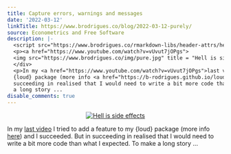 ```yaml
---
title: Capture errors, warnings and messages
date: '2022-03-12'
linkTitle: https://www.brodrigues.co/blog/2022-03-12-purely/
source: Econometrics and Free Software
description: |-
  <script src="https://www.brodrigues.co/rmarkdown-libs/header-attrs/header-attrs.js"></script> <div style="text-align:center;">
  <p><a href="https://www.youtube.com/watch?v=vUvut7jOPgs">
  <img src="https://www.brodrigues.co/img/pure.jpg" title = "Hell is side effects"></a></p>
  </div>
  <p>In my <a href="https://www.youtube.com/watch?v=vUvut7jOPgs">last video</a> I tried to add a feature to my
  {loud} package (more info <a href="https://b-rodrigues.github.io/loud/">here</a>) and I succeeded. But in
  succeeding in realised that I would need to write a bit more code than what I expected. To make
  a long story ...
disable_comments: true
---
```

<script src="https://www.brodrigues.co/rmarkdown-libs/header-attrs/header-attrs.js"></script> <div style="text-align:center;">
<p><a href="https://www.youtube.com/watch?v=vUvut7jOPgs">
<img src="https://www.brodrigues.co/img/pure.jpg" title = "Hell is side effects"></a></p>
</div>
<p>In my <a href="https://www.youtube.com/watch?v=vUvut7jOPgs">last video</a> I tried to add a feature to my
{loud} package (more info <a href="https://b-rodrigues.github.io/loud/">here</a>) and I succeeded. But in
succeeding in realised that I would need to write a bit more code than what I expected. To make
a long story ...